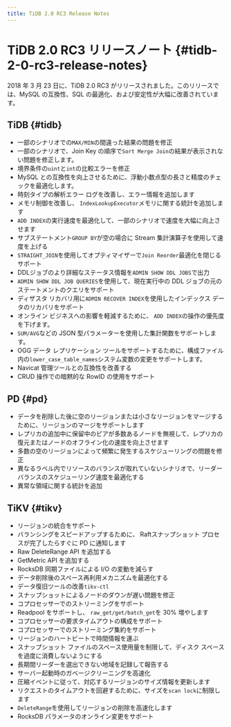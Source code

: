 ```yaml
---
title: TiDB 2.0 RC3 Release Notes
---
```


# TiDB 2.0 RC3 リリースノート {#tidb-2-0-rc3-release-notes}

2018 年 3 月 23 日に、TiDB 2.0 RC3 がリリースされました。このリリースでは、MySQL の互換性、SQL の最適化、および安定性が大幅に改善されています。

## TiDB {#tidb}

-   一部のシナリオでの`MAX/MIN`の間違った結果の問題を修正
-   一部のシナリオで、Join Key の順序で`Sort Merge Join`の結果が表示されない問題を修正します。
-   境界条件の`uint`と`int`の比較エラーを修正
-   MySQL との互換性を向上させるために、浮動小数点型の長さと精度のチェックを最適化します。
-   時刻タイプの解析エラー ログを改善し、エラー情報を追加します
-   メモリ制御を改善し、 `IndexLookupExecutor`メモリに関する統計を追加します
-   `ADD INDEX`の実行速度を最適化して、一部のシナリオで速度を大幅に向上させます
-   サブステートメント`GROUP BY`が空の場合に Stream 集計演算子を使用して速度を上げる
-   `STRAIGHT_JOIN`を使用してオプティマイザーで`Join Reorder`最適化を閉じるサポート
-   DDLジョブのより詳細なステータス情報を`ADMIN SHOW DDL JOBS`で出力
-   `ADMIN SHOW DDL JOB QUERIES`を使用して、現在実行中の DDL ジョブの元のステートメントのクエリをサポート
-   ディザスタ リカバリ用に`ADMIN RECOVER INDEX`を使用したインデックス データのリカバリをサポート
-   オンライン ビジネスへの影響を軽減するために、 `ADD INDEX`の操作の優先度を下げます。
-   `SUM/AVG`などの JSON 型パラメーターを使用した集計関数をサポートします。
-   OGG データ レプリケーション ツールをサポートするために、構成ファイル内の`lower_case_table_names`システム変数の変更をサポートします。
-   Navicat 管理ツールとの互換性を改善する
-   CRUD 操作での暗黙的な RowID の使用をサポート

## PD {#pd}

-   データを削除した後に空のリージョンまたは小さなリージョンをマージするために、リージョンのマージをサポートします
-   レプリカの追加中に保留中のピアが多数あるノードを無視して、レプリカの復元またはノードのオフライン化の速度を向上させます
-   多数の空のリージョンによって頻繁に発生するスケジューリングの問題を修正
-   異なるラベル内でリソースのバランスが取れていないシナリオで、リーダー バランスのスケジューリング速度を最適化する
-   異常な領域に関する統計を追加

## TiKV {#tikv}

-   リージョンの統合をサポート
-   バランシングをスピードアップするために、 Raftスナップショット プロセスが完了したらすぐに PD に通知します
-   Raw DeleteRange API を追加する
-   GetMetric API を追加する
-   RocksDB 同期ファイルによる I/O の変動を減らす
-   データ削除後のスペース再利用メカニズムを最適化する
-   データ復旧ツールの改善`tikv-ctl`
-   スナップショットによるノードのダウンが遅い問題を修正
-   コプロセッサーでのストリーミングをサポート
-   Readpool をサポートし、 `raw_get/get/batch_get`を 30% 増やします
-   コプロセッサーの要求タイムアウトの構成をサポート
-   コプロセッサーでのストリーミング集約をサポート
-   リージョンのハートビートで時間情報を運ぶ
-   スナップショット ファイルのスペース使用量を制限して、ディスク スペースを過度に消費しないようにする
-   長期間リーダーを選出できない地域を記録して報告する
-   サーバー起動時のガベージクリーニングを高速化
-   圧縮イベントに従って、対応するリージョンのサイズ情報を更新します
-   リクエストのタイムアウトを回避するために、サイズを`scan lock`に制限します
-   `DeleteRange`を使用してリージョンの削除を高速化します
-   RocksDB パラメータのオンライン変更をサポート
